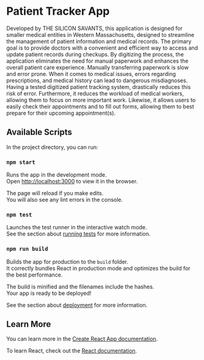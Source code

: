 # Patient Tracker App

Developed by THE SILICON SAVANTS, this application is designed for smaller medical entities in Western Massachusetts, designed to streamline the management of patient information and medical records. The primary goal is to provide doctors with a convenient and efficient way to access and update patient records during checkups. By digitizing the process, the application eliminates the need for manual paperwork and enhances the overall patient care experience. Manually transferring paperwork is slow and error prone. When it comes to medical issues, errors regarding prescriptions, and medical history can lead to dangerous misdiagnoses. Having a tested digitized patient tracking system, drastically reduces this risk of error. Furthermore, it reduces the workload of medical workers, allowing them to focus on more important work. Likewise, it allows users to easily check their appointments and to fill out forms, allowing them to best prepare for their upcoming appointment(s).

## Available Scripts

In the project directory, you can run:

### `npm start`

Runs the app in the development mode.\
Open [http://localhost:3000](http://localhost:3000) to view it in the browser.

The page will reload if you make edits.\
You will also see any lint errors in the console.

### `npm test`

Launches the test runner in the interactive watch mode.\
See the section about [running tests](https://facebook.github.io/create-react-app/docs/running-tests) for more information.

### `npm run build`

Builds the app for production to the `build` folder.\
It correctly bundles React in production mode and optimizes the build for the best performance.

The build is minified and the filenames include the hashes.\
Your app is ready to be deployed!

See the section about [deployment](https://facebook.github.io/create-react-app/docs/deployment) for more information.

## Learn More

You can learn more in the [Create React App documentation](https://facebook.github.io/create-react-app/docs/getting-started).

To learn React, check out the [React documentation](https://reactjs.org/).
